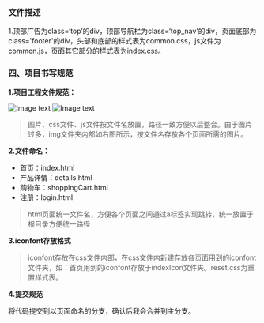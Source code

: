### 文件描述
1.顶部广告为class=‘top’的div，顶部导航栏为class=‘top_nav’的div，页面底部为class='footer'的div，头部和底部的样式表为common.css，js文件为common.js，页面其它部分的样式表为index.css。

### 四、项目书写规范

**1.项目工程文件规范：**

![Image text](https://github.com/xiaofupo/VMALL/blob/master/img/folder.jpg)
![Image text](https://github.com/xiaofupo/VMALL/blob/master/img/img.jpg)
> 图片、css文件、js文件按文件名放置，路径一致方便以后整合。由于图片过多，img文件夹内部如右图所示，按文件名存放各个页面所需的图片。

**2.文件命名：**

- 首页：index.html  
- 产品详情：details.html
- 购物车：shoppingCart.html
- 注册：login.html

> html页面统一文件名，方便各个页面之间通过a标签实现跳转，统一放置于根目录方便统一路径

**3.iconfont存放格式**



> iconfont存放在css文件内部，在css文件内新建存放各页面用到的iconfont文件夹，如：首页用到的iconfont存放于indexIcon文件夹。reset.css为重置样式表。

**4.提交规范**

将代码提交到以页面命名的分支，确认后我会合并到主分支。
